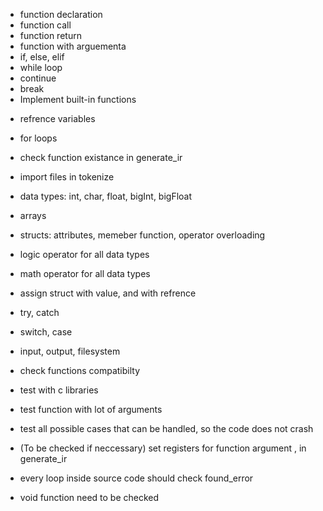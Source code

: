 - function declaration
- function call
- function return
- function with arguementa
- if, else, elif
- while loop
- continue 
- break
- Implement built-in functions

+ refrence variables
+ for loops

+ check function existance in generate_ir
+ import files in tokenize

+ data types: int, char, float, bigInt, bigFloat
+ arrays
+ structs: attributes, memeber function, operator overloading
+ logic operator for all data types
+ math operator for all data types
+ assign struct with value, and with refrence

+ try, catch
+ switch, case
+ input, output, filesystem

+ check functions compatibilty
+ test with c libraries
+ test function with lot of arguments
+ test all possible cases that can be handled, so the code does not crash

+ (To be checked if neccessary) set registers for function argument , in generate_ir
+ every loop inside source code should check found_error
+ void function need to be checked